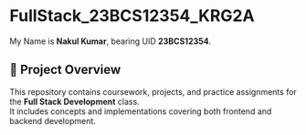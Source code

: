 # FullStack_23BCS12354_KRG2A
My Name is **Nakul Kumar**, bearing UID **23BCS12354**.

## 📌 Project Overview
This repository contains coursework, projects, and practice assignments for the **Full Stack Development** class.  
It includes concepts and implementations covering both frontend and backend development.
